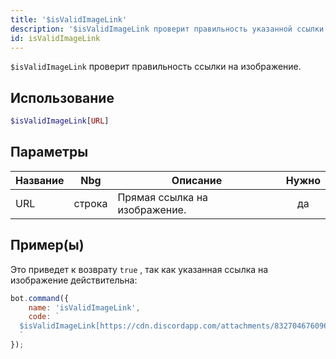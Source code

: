 ```yaml
---
title: '$isValidImageLink'
description: '$isValidImageLink проверит правильность указанной ссылки на изображение.'
id: isValidImageLink
---
```


`$isValidImageLink` проверит правильность ссылки на изображение.

## Использование

```php
$isValidImageLink[URL]
```

## Параметры

| Название | Nbg    | Описание                      | Нужно |
| -------- | ------ | ----------------------------- |:-----:|
| URL      | строка | Прямая ссылка на изображение. |  да   |

## Пример(ы)

Это приведет к возврату `true` , так как указанная ссылка на изображение действительна:

```javascript
bot.command({
    name: 'isValidImageLink',
    code: `
  $isValidImageLink[https://cdn.discordapp.com/attachments/832704676096245800/1058914808109486221/Screenshot_2022-12-31_at_8.08.57_PM.png]
  `
});
```
